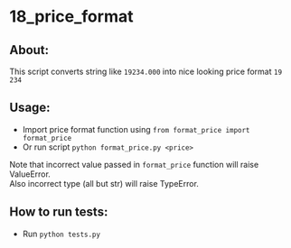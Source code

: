 # 18_price_format

## About:

This script converts string like `19234.000` into nice looking price format `19 234`  

## Usage:

 - Import price format function using `from format_price import format_price`
 - Or run script `python format_price.py <price>`

Note that incorrect value passed in `format_price` function will raise ValueError.  
Also incorrect type (all but str) will raise TypeError.

## How to run tests:

 - Run `python tests.py`
